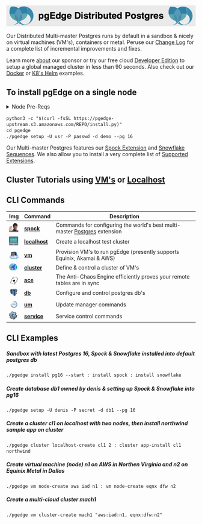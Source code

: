 
![# pgEdge Distributed Postgres](img/pgedge-dp-banner.png)

Our Distributed Multi-master Postgres runs by default in a sandbox & nicely on virtual machines (VM's), containers or metal.  Peruse our [Change Log](changelog.md) for a complete list of incremental improvements and fixes.

Learn more [about](https://pgedge.com/company) our sponsor or try our free cloud [Developer Edition](https://www.pgedge.com/get-started/cloud) to setup a global managed cluster in less than 90 seconds.  Also check out our [Docker](https://github.com/pgEdge/pgedge-docker/blob/main/README.md) or [K8's Helm](https://github.com/pgEdge/pgedge-helm/blob/main/examples/README.md) examples.  


## To install pgEdge on a single node
<details>
<summary>Node Pre-Reqs</summary>

- Use a  non-root user from the command line
- configure [password-less sudo](http://lussier.io/index.php/2023/04/07/passwordless-sudo/) if you want to install daemon services on localhost
- configure [password-less ssh](http://lussier.io/index.php/2023/06/07/passwordless-ssh-to-localhost-2) to localhost for using `localhost cluster` commands
- Tested with Python 3.9+ 
  - Python 3.9 on EL8, EL9, SLE-15, & Amazon Linux 2023
  - Python 3.10 on Ubuntu 22.04
  - Python 3.12 on OSX arm64 (experimental)
  - Python 3.12 on Fedora 39 (experimental)
</details>

```
python3 -c "$(curl -fsSL https://pgedge-upstream.s3.amazonaws.com/REPO/install.py)"
cd pgedge
./pgedge setup -U usr -P passwd -d demo --pg 16
```
Our Multi-master Postgres features our [Spock Extension](https://github.com/pgEdge/spock) and [Snowflake Sequences](https://github.com/pgedge/snowflake-sequences).  We also allow you to install a very complete list of  [Supported Extensions](supported-extensions.md). 




## Cluster Tutorials using [VM's](tutorials/vm-cluster.md) or [Localhost](tutorials/localhost-cluster.md)

## CLI Commands
Img | Command | Description
--- | ------- | -----------
<img src=img/spock.png width=25> | **[spock](https://github.com/pgEdge/cli/blob/REL24_1/cli/SPOCK-README.md)** | Commands for configuring the world's best multi-master [Postgres](https://postgresql.org) extension
<img src=img/localhost.png width=25>  | **[localhost](https://github.com/pgEdge/cli/blob/REL24_1/cli/LOCALHOST-README.md)** | Create a localhost test cluster
<img src=img/vm.png width=25> | **[vm](https://github.com/pgEdge/cli/blob/REL24_1/cli/VM-README.md)** | Provision VM's to run pgEdge (presently supports Equinix, Akamai & AWS)
<img src=img/cluster.png width=22> | **[cluster](https://github.com/pgEdge/cli/blob/REL24_1/cli/CLUSTER-README.md)** | Define & control a cluster of VM's
<img src=img/ace.png width=27> | **[ace](https://github.com/pgEdge/cli/blob/REL24_1/cli/ACE-README.md)** | The Anti-Chaos Engine efficiently proves your remote tables are in sync
<img src=img/db-pg.png width=25> | **[db](https://github.com/pgEdge/cli/blob/REL24_1/cli/DB-README.md)** | Configure and control postgres db's
<img src=img/um.png width=25> | **[um](https://github.com/pgEdge/cli/blob/REL24_1/cli/UM-README.md)** | Update manager commands
<img src=img/service.png width=22> | **[service](https://github.com/pgEdge/cli/blob/REL24_1/cli/SERVICE-README.md)** | Service control commands

## CLI Examples
##### Sandbox with latest *Postgres 16*, *Spock* & *Snowflake* installed into default *postgres* db
```
./pgedge install pg16 --start : install spock : install snowflake
```

##### Create database *db1* owned by *denis* & setting up *Spock* & *Snowflake*  into *pg16*
```
./pgedge setup -U denis -P secret -d db1 --pg 16
```

##### Create a cluster *cl1* on localhost with two nodes, then install *northwind sample app* on cluster
```
./pgedge cluster localhost-create cl1 2 : cluster app-install cl1 northwind
```

##### Create virtual machine (node) *n1* on **AWS** in Northen Virginia and *n2* on **Equinix Metal** in Dallas
```
./pgedge vm node-create aws iad n1 : vm node-create eqnx dfw n2
```

##### Create a multi-cloud cluster *mach1*
```
./pgedge vm cluster-create mach1 "aws:iad:n1, eqnx:dfw:n2"
```
